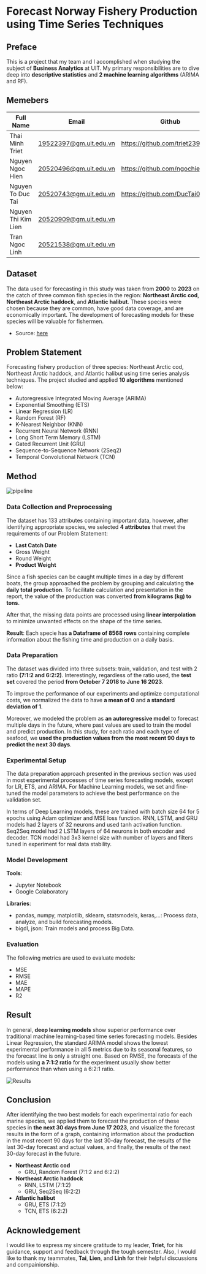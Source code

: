 # Forecast Norway Fishery Production using Time Series Techniques

## Preface

This is a project that my team and I accomplished when studying the subject of **Business Analytics** at UIT. My primary responsibilities are to dive deep into **descriptive statistics** and **2 machine learning algorithms** (ARIMA and RF).

## Memebers
| Full Name | Email | Github|Role| 
|--------------|-------|------|------|
| Thai Minh Triet | 19522397@gm.uit.edu.vn |https://github.com/triet2397 |Leader | 
| Nguyen Ngoc Hien | 20520496@gm.uit.edu.vn |https://github.com/ngochien1007 |Member | 
| Nguyen To Duc Tai | 20520743@gm.uit.edu.vn |https://github.com/DucTai0909|Member | 
| Nguyen Thi Kim Lien | 20520909@gm.uit.edu.vn | | Member | 
| Tran Ngoc Linh | 20521538@gm.uit.edu.vn | | Member | 

## Dataset

The data used for forecasting in this study was taken from **2000** to **2023** on the catch of three common fish species in the region: **Northeast Arctic cod**, **Northeast Arctic haddock**, and **Atlantic halibut**. These species were chosen because they are common, have good data coverage, and are economically important. The development of forecasting models for these species will be valuable for fishermen.


- Source: [here](https://www.fiskeridir.no/Tall-og-analyse/AApne-data/Fangstdata-seddel-koblet-med-fartoeydata)

## Problem Statement

Forecasting fishery production of three species: Northeast Arctic cod, Northeast Arctic haddock, and Atlantic halibut using time series analysis techniques. The project studied and applied **10 algorithms** mentioned below:
- Autoregressive Integrated Moving Average (ARIMA) 
- Exponential Smoothing (ETS)
- Linear Regression (LR)
- Random Forest (RF)
- K-Nearest Neighbor (KNN)
- Recurrent Neural Network (RNN) 
- Long Short Term Memory (LSTM)
- Gated Recurrent Unit (GRU) 
- Sequence-to-Sequence Network (2Seq2)
- Temporal Convolutional Network (TCN)


## Method


![pipeline](https://github.com/ngochien1007/forecast-fishery-production-using-time-series/assets/154615929/ff2738e4-a877-4c50-8faa-b8e5dba239a2)


### Data Collection and Preprocessing

The dataset has 133 attributes containing important data, however, after identifying appropriate species, we selected **4 attributes** that meet the requirements of our Problem Statement:

- **Last Catch Date**
- Gross Weight
- Round Weight
- **Product Weight**

Since a fish species can be caught multiple times in a day by different boats, the group approached the problem by grouping and calculating **the daily total production**. To facilitate calculation and presentation in the report, the value of the production was converted **from kilograms (kg) to tons**.

After that, the missing data points are processed using **linear interpolation** to minimize unwanted effects on the shape of the time series.

**Result**: Each specie has **a Dataframe of 8568 rows** containing complete information about the fishing time and production on a daily basis.
  
### Data Preparation

The dataset was divided into three subsets: train, validation, and test with 2 ratio **(7:1:2 and 6:2:2)**. Interestingly, regardless of the ratio used, the **test set** covered the period **from October 7 2018 to June 16 2023**. 

To improve the performance of our experiments and optimize computational costs, we normalized the data to have **a mean of 0** and **a standard deviation of 1**. 

Moreover, we modeled the problem as **an autoregressive model** to forecast multiple days in the future, where past values are used to train the model and predict production. In this study, for each ratio and each type of seafood, we **used the production values from the most recent 90 days to predict the next 30 days**.

### Experimental Setup

The data preparation approach presented in the previous section was used in most experimental processes of time series forecasting models, except for LR, ETS, and ARIMA. For Machine Learning models, we set and fine-tuned the model parameters to achieve the best performance on the validation set.

In terms of Deep Learning models, these are trained with batch size 64 for 5 epochs using Adam optimizer and MSE loss function. RNN, LSTM, and GRU models had 2 layers of 32 neurons and used tanh activation function. Seq2Seq model had 2 LSTM layers of 64 neurons in both encoder and decoder. TCN model had 3x3 kernel size with number of layers and filters tuned in experiment for real data stability.

### Model Development

**Tools**: 
- Jupyter Notebook
- Google Colaboratory

**Libraries**: 

- pandas, numpy, matplotlib, sklearn, statsmodels, keras,...: Process data, analyze, and build forecasting models.
- bigdl, json: Train models and process Big Data.

### Evaluation

The following metrics are used to evaluate models:

- MSE
- RMSE
- MAE
- MAPE
- R2

## Result

In general, **deep learning models** show superior performance over traditional machine learning-based time series forecasting models. Besides Linear Regression, the standard ARIMA model shows the lowest experimental performance in all 5 metrics due to its seasonal features, so the forecast line is only a straight one. Based on RMSE, the forecasts of the models using **a 7:1:2 ratio** for the experiment usually show better performance than when using a 6:2:1 ratio.

![Results](https://github.com/ngochien1007/forecast-fishery-production-using-time-series/assets/154615929/c3386674-d297-4d32-a236-a04facb64b40)

## Conclusion

After identifying the two best models for each experimental ratio for each marine species, we applied them to forecast the production of these species in **the next 30 days from June 17 2023**, and visualize the forecast results in the form of a graph, containing information about the production in the most recent 90 days for the last 30-day forecast, the results of the last 30-day forecast and actual values, and finally, the results of the next 30-day forecast in the future.

- **Northeast Arctic cod**
  - GRU, Random Forest (7:1:2 and 6:2:2)
- **Northeast Arctic haddock**
  - RNN, LSTM (7:1:2)
  - GRU, Seq2Seq (6:2:2) 
- **Atlantic halibut**
  - GRU, ETS (7:1:2)
  - TCN, ETS (6:2:2) 

## Acknowledgement

I would like to express my sincere gratitude to my leader, **Triet**, for his guidance, support and feedback through the tough semester. Also, I would like to thank my teammates, **Tai**, **Lien**, and **Linh** for their helpful discussions and compainionship.

